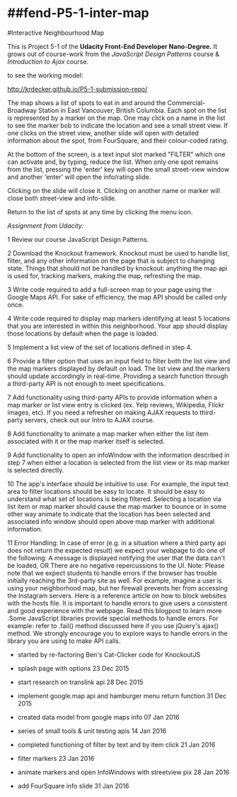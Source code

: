 ##fend-P5-1-inter-map
===================

#Interactive Neighbourhood Map



This is Project 5-1 of the **Udacity Front-End Developer Nano-Degree.**
It grows out of course-work from the _JavaScript Design Patterns_ course
& _Introduction to Ajax_ course.



to see the working model:

http://krdecker.github.io/P5-1-submission-repo/

The map shows a list of spots to eat in and around the Commercial-Broadway Station in East Vancouver, British Columbia. Each spot on the list is represented by a marker on the map. One may click on a name in the list to see the marker bob to indicate the location and see a small street view. If one clicks on the street view, another slide will open with detailed information about the spot, from FourSquare, and their colour-coded rating.

At the bottom of the screen, is a text input slot marked "FILTER" which one can activate and, by typing, reduce the list. When only one spot remains from the list, pressing the 'enter' key will open the small street-view window and another 'enter' will open the info/rating slide.

Clicking on the slide will close it. Clicking on another name or marker will close both street-view and info-slide.

Return to the list of spots at any time by clicking the menu icon.






*Assignment from Udacity:*

1 Review our course JavaScript Design Patterns.

2 Download the Knockout framework. Knockout must be used to handle list, filter, and any other information on the page that is subject to changing state. Things that should not be handled by knockout: anything the map api is used for, tracking markers, making the map, refreshing the map.

3 Write code required to add a full-screen map to your page using the Google Maps API. For sake of efficiency, the map API should be called only once.

4 Write code required to display map markers identifying at least 5 locations that you are interested in within this neighborhood. Your app should display those locations by default when the page is loaded.

5 Implement a list view of the set of locations defined in step 4.

6 Provide a filter option that uses an input field to filter both the list view and the map markers displayed by default on load. The list view and the markers should update accordingly in real-time. Providing a search function through a third-party API is not enough to meet specifications.

7 Add functionality using third-party APIs to provide information when a map marker or list view entry is clicked (ex. Yelp reviews, Wikipedia, Flickr images, etc). If you need a refresher on making AJAX requests to third-party servers, check out our Intro to AJAX course.

8 Add functionality to animate a map marker when either the list item associated with it or the map marker itself is selected.

9 Add functionality to open an infoWindow with the information described in step 7 when either a location is selected from the list view or its map marker is selected directly.

10 The app's interface should be intuitive to use. For example, the input text area to filter locations should be easy to locate. It should be easy to understand what set of locations is being filtered. Selecting a location via list item or map marker should cause the map marker to bounce or in some other way animate to indicate that the location has been selected and associated info window should open above map marker with additional information.

11 Error Handling: In case of error (e.g. in a situation where a third party api does not return the expected result) we expect your webpage to do one of the following: A message is displayed notifying the user that the data can't be loaded, OR There are no negative repercussions to the UI. Note: Please note that we expect students to handle errors if the browser has trouble initially reaching the 3rd-party site as well. For example, imagine a user is using your neighborhood map, but her firewall prevents her from accessing the Instagram servers. Here is a reference article on how to block websites with the hosts file. It is important to handle errors to give users a consistent and good experience with the webpage. Read this blogpost to learn more .Some JavaScript libraries provide special methods to handle errors. For example: refer to .fail() method discussed here if you use jQuery's ajax() method. We strongly encourage you to explore ways to handle errors in the library you are using to make API calls.

- started by re-factoring Ben's Cat-Clicker code for KnockoutJS

- splash page with options 23 Dec 2015
- start research on translink api 28 Dec 2015
- implement google.map api and hamburger menu return function 31 Dec 2015
- created data model from google maps info 07 Jan 2016
- series of small tools & unit testing apis 14 Jan 2016
- completed functioning of filter by text and by item click 21 Jan 2016
- filter markers 23 Jan 2016
- animate markers and open InfoWindows with streetview pix 28 Jan 2016
- add FourSquare info slide 31 Jan 2016
